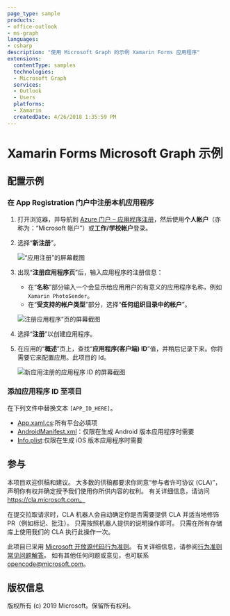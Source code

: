 ```yaml
---
page_type: sample
products:
- office-outlook
- ms-graph
languages:
- csharp
description: "使用 Microsoft Graph 的示例 Xamarin Forms 应用程序"
extensions:
  contentType: samples
  technologies:
  - Microsoft Graph
  services:
  - Outlook 
  - Users
  platforms:
  - Xamarin
  createdDate: 4/26/2018 1:35:59 PM
---
```

# Xamarin Forms Microsoft Graph 示例

## 配置示例

### 在 App Registration 门户中注册本机应用程序

1. 打开浏览器，并导航到 [Azure 门户 – 应用程序注册](https://go.microsoft.com/fwlink/?linkid=2083908)，然后使用**个人帐户**（亦称为：“Microsoft 帐户”）或**工作/学校帐户**登录。
1. 选择“**新注册**”。 

    ![“应用注册”的屏幕截图](readme-images/aad-portal-app-registrations.PNG)

1. 出现“**注册应用程序页**”后，输入应用程序的注册信息： 
    - 在“**名称**”部分输入一个会显示给应用用户的有意义的应用程序名称，例如 `Xamarin PhotoSender`。 
    - 在“**受支持的帐户类型**”部分，选择“**任何组织目录中的帐户**”。 

    ![注册应用程序”页的屏幕截图](readme-images/aad-register-an-app.PNG)

1. 选择“**注册**”以创建应用程序。 
1. 在应用的“**概述**”页上，查找“**应用程序(客户端) ID**”值，并稍后记录下来。你将需要它来配置应用。此项目的 Id。 

    ![新应用注册的应用程序 ID 的屏幕截图](readme-images/aad-application-id.PNG)

### 添加应用程序 ID 至项目

在下列文件中替换文本 `[APP_ID_HERE]`。

- [App.xaml.cs](./PhotoSender/PhotoSender/App.xaml.cs):所有平台必填项
- [AndroidManifest.xml](./PhotoSender/PhotoSender.Android/Properties/AndroidManifest.xml)：仅限在生成 Android 版本应用程序时需要
- [Info.plist](./PhotoSender/PhotoSender.iOS/Info.plist):仅限在生成 iOS 版本应用程序时需要

## 参与

本项目欢迎供稿和建议。
大多数的供稿都要求你同意“参与者许可协议 (CLA)”，声明你有权并确定授予我们使用你所供内容的权利。
有关详细信息，请访问 https://cla.microsoft.com。

在提交拉取请求时，CLA 机器人会自动确定你是否需要提供 CLA 并适当地修饰 PR（例如标记、批注）。
只需按照机器人提供的说明操作即可。
只需在所有存储库上使用我们的 CLA 执行此操作一次。

此项目已采用 [Microsoft 开放源代码行为准则](https://opensource.microsoft.com/codeofconduct/)。
有关详细信息，请参阅[行为准则常见问题解答](https://opensource.microsoft.com/codeofconduct/faq/)。
如有其他任何问题或意见，也可联系 [opencode@microsoft.com](mailto:opencode@microsoft.com)。

## 版权信息

版权所有 (c) 2019 Microsoft。保留所有权利。
